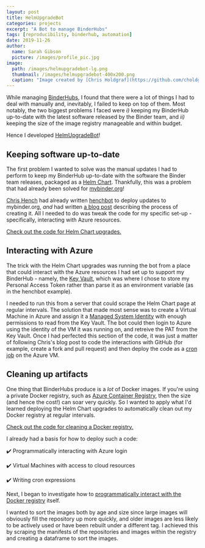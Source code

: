 ```yaml
---
layout: post
title: HelmUpgradeBot
categories: projects
excerpt: "A Bot to manage BinderHubs"
tags: [reproducibility, binderhub, automation]
date: 2019-11-26
author:
  name: Sarah Gibson
  picture: /images/profile_pic.jpg
image:
  path: /images/helmupgradebot-lg.png
  thumbnail: /images/helmupgradebot-400x200.png
  caption: "Image created by [Chris Holdgraf](https://github.com/choldgraf)"
---
```


While managing [BinderHubs](https://binderhub.readthedocs.io/en/latest/), I found that there were a lot of things I had to deal with manually and, inevitably, I failed to keep on top of them.
Most notably, the two biggest problems I faced were _i)_ keeping my BinderHub up-to-date with the latest software released by the Binder team, and _ii)_ keeping the size of the image registry manageable and within budget.

Hence I developed [HelmUpgradeBot](https://github.com/HelmUpgradeBot)!

## Keeping software up-to-date

The first problem I wanted to solve was the manual updates I had to perform to keep my BinderHub up-to-date with the software the Binder team releases, packaged as a [Helm Chart](https://jupyterhub.github.io/helm-chart/).
Thankfully, this was a problem that had already been solved for [mybinder.org](https://mybinder.org)!

[Chris Hench](https://github.com/henchc) had already written [henchbot](https://github.com/henchbot/mybinder.org-upgrades) to deploy updates to mybinder.org, _and_ had written [a blog post](https://blog.jupyter.org/automating-mybinder-org-dependency-upgrades-in-10-steps-bb5e38542059) describing the process of creating it.
All I needed to do was tweak the code for my specific set-up - specifically, interacting with Azure resources.

[Check out the code for Helm Chart upgrades.](https://github.com/HelmUpgradeBot/hub23-deploy-upgrades/)

## Interacting with Azure

The trick with the Helm Chart upgrades was running the bot from a place that could interact with the Azure resources I had set up to support my BinderHub - namely, the [Key Vault](https://azure.microsoft.com/en-gb/services/key-vault/), which was where I chose to store my Personal Access Token rather than parse it as an environment variable (as in the henchbot example).

I needed to run this from a server that could scrape the Helm Chart page at regular intervals.
The solution that made most sense was to create a Virtual Machine in Azure and assign it a [Managed System Identity](https://docs.microsoft.com/en-us/azure/active-directory/managed-identities-azure-resources/overview#how-a-system-assigned-managed-identity-works-with-an-azure-vm) with enough permissions to read from the Key Vault.
The bot could then login to Azure using the identity of the VM it was running on, and retreive the PAT from the Key Vault.
Once I had perfected this section of the code, it was just a matter of following Chris's blog post to code the interactions with GitHub (for example, create a fork and pull request) and then deploy the code as a [cron job](https://crontab.guru/) on the Azure VM.

## Cleaning up artifacts

One thing that BinderHubs produce is a _lot_ of Docker images.
If you're using a private Docker registry, such as [Azure Container Registry](https://azure.microsoft.com/en-gb/services/container-registry/), then the size (and hence the cost!) can soar very quickly.
So I wanted to apply what I'd learned deploying the Helm Chart upgrades to automatically clean out my Docker registry at regular intervals.

[Check out the code for cleaning a Docker registry.](https://github.com/HelmUpgradeBot/DockerCleanUp/)

I already had a basis for how to deploy such a code:

:heavy_check_mark: Programmatically interacting with Azure login

:heavy_check_mark: Virtual Machines with access to cloud resources

:heavy_check_mark: Writing cron expressions

Next, I began to investigate how to [programmatically interact with the Docker registry](https://docs.microsoft.com/en-us/cli/azure/acr?view=azure-cli-latest) itself.

I wanted to sort the images both by age and size since large images will obviously fill the repository up more quickly, and older images are less likely to be actively used or have been rebuilt under a different tag. I achieved this by scraping the manifests of the repositories and images within the registry and creating a dataframe to sort the images.
